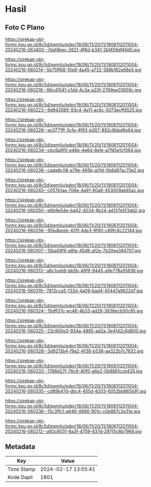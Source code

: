 # Hasil

## Foto C Plano

https://sirekap-obj-formc.kpu.go.id/8c5d/pemilu/pdpr/18/06/11/20/11/1806112011004-20240216-063400--7daf4bec-2621-4f6d-b341-2bf459df49d5.jpg

https://sirekap-obj-formc.kpu.go.id/8c5d/pemilu/pdpr/18/06/11/20/11/1806112011004-20240216-060214--5b75ff68-10e9-4a45-a732-588b162e68e5.jpg

https://sirekap-obj-formc.kpu.go.id/8c5d/pemilu/pdpr/18/06/11/20/11/1806112011004-20240216-060218--96cd1041-cfdd-4c3a-a20f-2769ee03659c.jpg

https://sirekap-obj-formc.kpu.go.id/8c5d/pemilu/pdpr/18/06/11/20/11/1806112011004-20240216-060223--9d942685-93c4-4e11-ac6c-5073ecff4525.jpg

https://sirekap-obj-formc.kpu.go.id/8c5d/pemilu/pdpr/18/06/11/20/11/1806112011004-20240216-060228--ac0771ff-3cfa-4f93-b267-892c8bbd6e64.jpg

https://sirekap-obj-formc.kpu.go.id/8c5d/pemilu/pdpr/18/06/11/20/11/1806112011004-20240216-060234--cbc6a9f0-e46e-4e6d-8efe-a7f45e1cf064.jpg

https://sirekap-obj-formc.kpu.go.id/8c5d/pemilu/pdpr/18/06/11/20/11/1806112011004-20240216-060236--cada8c08-a79e-465b-a0fd-0b8d97ac70e2.jpg

https://sirekap-obj-formc.kpu.go.id/8c5d/pemilu/pdpr/18/06/11/20/11/1806112011004-20240216-060245--c057b1aa-706e-4a91-80a6-453009ab85ac.jpg

https://sirekap-obj-formc.kpu.go.id/8c5d/pemilu/pdpr/18/06/11/20/11/1806112011004-20240216-060250--e6b9e54e-ba42-4034-8b24-ad137e5f3dd2.jpg

https://sirekap-obj-formc.kpu.go.id/8c5d/pemilu/pdpr/18/06/11/20/11/1806112011004-20240216-060256--95bdbeeb-401f-4de3-9f90-c89fc8c22144.jpg

https://sirekap-obj-formc.kpu.go.id/8c5d/pemilu/pdpr/18/06/11/20/11/1806112011004-20240216-060307--15ba58f9-a8fa-45d9-af2e-7b20ea384707.jpg

https://sirekap-obj-formc.kpu.go.id/8c5d/pemilu/pdpr/18/06/11/20/11/1806112011004-20240216-060313--a8c1ceb9-bb5b-46f9-9445-a9e778a55636.jpg

https://sirekap-obj-formc.kpu.go.id/8c5d/pemilu/pdpr/18/06/11/20/11/1806112011004-20240216-060319--7812cca5-f33d-4a09-bad4-45447a9622d7.jpg

https://sirekap-obj-formc.kpu.go.id/8c5d/pemilu/pdpr/18/06/11/20/11/1806112011004-20240216-060324--15dff37c-ec48-4b33-ad28-3836ecb50c65.jpg

https://sirekap-obj-formc.kpu.go.id/8c5d/pemilu/pdpr/18/06/11/20/11/1806112011004-20240216-060325--23c900e3-934a-4895-ad2a-3e4142c6d800.jpg

https://sirekap-obj-formc.kpu.go.id/8c5d/pemilu/pdpr/18/06/11/20/11/1806112011004-20240216-060328--3d9213b4-f9a2-4f38-b538-aa322b7c7632.jpg

https://sirekap-obj-formc.kpu.go.id/8c5d/pemilu/pdpr/18/06/11/20/11/1806112011004-20240216-060333--1788d27f-76c9-40f0-a6e2-0b8881ccb435.jpg

https://sirekap-obj-formc.kpu.go.id/8c5d/pemilu/pdpr/18/06/11/20/11/1806112011004-20240216-060335--cd89b47d-dbc4-455d-8203-6052bb865b91.jpg

https://sirekap-obj-formc.kpu.go.id/8c5d/pemilu/pdpr/18/06/11/20/11/1806112011004-20240216-060336--15c3ffc1-a646-4866-901c-c0e887c2e31e.jpg

https://sirekap-obj-formc.kpu.go.id/8c5d/pemilu/pdpr/18/06/11/20/11/1806112011004-20240216-060212--a92c6031-8a3f-4759-837d-297f5c8b7969.jpg


## Metadata

| Key        | Value               |
| ---------- | ------------------- |
| Time Stamp | 2024-02-17 13:05:41 |
| Kode Dapil | 1801                |



